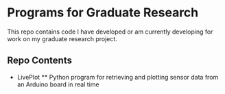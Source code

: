 # Programs for Graduate Research

This repo contains code I have developed or am currently developing for work on my graduate research project.

## Repo Contents

* LivePlot
** Python program for retrieving and plotting sensor data from an Arduino board in real time